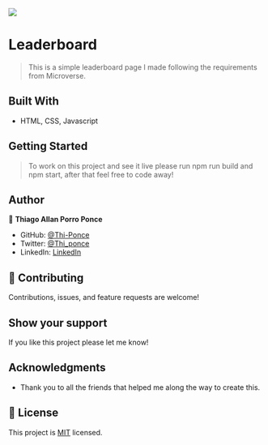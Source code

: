 ![](https://img.shields.io/badge/Microverse-blueviolet)

# Leaderboard

> This is a simple leaderboard page I made following the requirements from Microverse.


## Built With

- HTML, CSS, Javascript

## Getting Started

> To work on this project and see it live please run npm run build and npm start, after that feel free to code away!

## Author

👤 **Thiago Allan Porro Ponce**

- GitHub: [@Thi-Ponce](https://github.com/Thi-Ponce)
- Twitter: [@Thi_ponce](https://twitter.com/Thi_ponce)
- LinkedIn: [LinkedIn](https://linkedin.com/in/thiago-ponce)

## 🤝 Contributing

Contributions, issues, and feature requests are welcome!

## Show your support

If you like this project please let me know!

## Acknowledgments

- Thank you to all the friends that helped me along the way to create this.

## 📝 License

This project is [MIT](./MIT.md) licensed.

